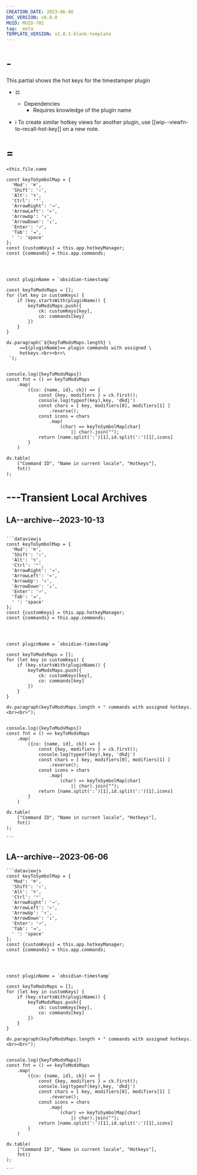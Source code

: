 ```yaml
---
CREATION_DATE: 2023-06-08
DOC_VERSION: v0.0.0
MUID: MUID-701
tag: _meta
TEMPLATE_VERSION: v1.0.1-blank-template
---
```


# - 

This partial shows the hot keys for the timestamper plugin
* ⚖
  * Dependencies
    * Requires knowledge of the plugin name 

* ℹ To create similar hotkey views for another plugin, use [[wip--viewfn-to-recall-hot-key]] on a new note.

# =

`=this.file.name`
```dataviewjs
const keyToSymbolMap = {
  'Mod': '⌘',
  'Shift': '⇧',
  'Alt': '⌥',
  'Ctrl': '⌃',
  'ArrowRight': '→',
  'ArrowLeft': '←',
  'ArrowUp': '↑',
  'ArrowDown': '↓',
  'Enter': '⏎',
  'Tab': '⇥',
  ' ': 'space'
};
const {customKeys} = this.app.hotkeyManager;
const {commands} = this.app.commands;




const pluginName = `obsidian-timestamp`

const keyToModsMaps = [];
for (let key in customKeys) {
    if (key.startsWith(pluginName)) {
        keyToModsMaps.push({
            ck: customKeys[key],
            co: commands[key]
        })
    }
}

dv.paragraph(`${keyToModsMaps.length} \
     ==${pluginName}== plugin commands with assigned \
     hotkeys.<br><br>\
 `);

 
console.log({keyToModsMaps})
const fnt = () => keyToModsMaps
    .map(
        ({co: {name, id}, ck}) => {
            const {key, modifiers } = ck.first();
            console.log(typeof(key),key, 'dkdj')
            const chars = [ key, modifiers[0], modifiers[1] ]
                .reverse();
            const icons = chars
                .map(
                    (char) => keyToSymbolMap[char] 
                        || char).join("");
            return [name.split(':')[1],id.split(':')[1],icons]
        }
    )

dv.table(
    ["Command ID", "Name in current locale", "Hotkeys"],
    fnt()
);

```

# ---Transient Local Archives

## LA--archive--2023-10-13


````

```dataviewjs
const keyToSymbolMap = {
  'Mod': '⌘',
  'Shift': '⇧',
  'Alt': '⌥',
  'Ctrl': '⌃',
  'ArrowRight': '→',
  'ArrowLeft': '←',
  'ArrowUp': '↑',
  'ArrowDown': '↓',
  'Enter': '⏎',
  'Tab': '⇥',
  ' ': 'space'
};
const {customKeys} = this.app.hotkeyManager;
const {commands} = this.app.commands;




const pluginName = `obsidian-timestamp`

const keyToModsMaps = [];
for (let key in customKeys) {
    if (key.startsWith(pluginName)) {
        keyToModsMaps.push({
            ck: customKeys[key],
            co: commands[key]
        })
    }
}

dv.paragraph(keyToModsMaps.length + " commands with assigned hotkeys.<br><br>");

 
console.log({keyToModsMaps})
const fnt = () => keyToModsMaps
    .map(
        ({co: {name, id}, ck}) => {
            const {key, modifiers } = ck.first();
            console.log(typeof(key),key, 'dkdj')
            const chars = [ key, modifiers[0], modifiers[1] ]
                .reverse();
            const icons = chars
                .map(
                    (char) => keyToSymbolMap[char] 
                        || char).join("");
            return [name.split(':')[1],id.split(':')[1],icons]
        }
    )

dv.table(
    ["Command ID", "Name in current locale", "Hotkeys"],
    fnt()
);

```
````

##  LA--archive--2023-06-06 


````
```dataviewjs
const keyToSymbolMap = {
  'Mod': '⌘',
  'Shift': '⇧',
  'Alt': '⌥',
  'Ctrl': '⌃',
  'ArrowRight': '→',
  'ArrowLeft': '←',
  'ArrowUp': '↑',
  'ArrowDown': '↓',
  'Enter': '⏎',
  'Tab': '⇥',
  ' ': 'space'
};
const {customKeys} = this.app.hotkeyManager;
const {commands} = this.app.commands;




const pluginName = `obsidian-timestamp`

const keyToModsMaps = [];
for (let key in customKeys) {
    if (key.startsWith(pluginName)) {
        keyToModsMaps.push({
            ck: customKeys[key],
            co: commands[key]
        })
    }
}

dv.paragraph(keyToModsMaps.length + " commands with assigned hotkeys.<br><br>");

 
console.log({keyToModsMaps})
const fnt = () => keyToModsMaps
    .map(
        ({co: {name, id}, ck}) => {
            const {key, modifiers } = ck.first();
            console.log(typeof(key),key, 'dkdj')
            const chars = [ key, modifiers[0], modifiers[1] ]
                .reverse();
            const icons = chars
                .map(
                    (char) => keyToSymbolMap[char] 
                        || char).join("");
            return [name.split(':')[1],id.split(':')[1],icons]
        }
    )

dv.table(
    ["Command ID", "Name in current locale", "Hotkeys"],
    fnt()
);

```
````